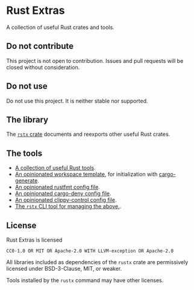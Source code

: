 # Rust Extras

A collection of useful Rust crates and tools.


## Do not contribute

This project is not open to contribution.
Issues and pull requests will be closed without consideration.


## Do not use

Do not use this project.
It is neither stable nor supported.


## The library

The [`rstx` crate](https://docs.rs/rstx)
documents and reexports other useful Rust crates.


## The tools

- [A collection of useful Rust tools](todo).
- [An opinionated workspace template](template),
  for initialization with [cargo-generate](https://github.com/cargo-generate/cargo-generate).
- [An opinionated rustfmt config file](rustfmt.toml).
- [An opinionated cargo-deny config file](configs/deny.toml).
- [An opinionated clippy-control config file](clippy-control.toml).
- [The `rstx` CLI tool for managing the above.](https://docs.rs/rstx-cli).


## License

Rust Extras is licensed

    CC0-1.0 OR MIT OR Apache-2.0 WITH LLVM-exception OR Apache-2.0

All libraries included as dependencies of the `rustx` crate
are permissively licensed under BSD-3-Clause, MIT, or weaker.

Tools installed by the `rustx` command may have other licenses.
